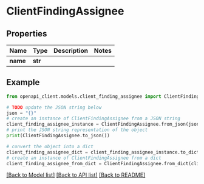 # ClientFindingAssignee


## Properties

Name | Type | Description | Notes
------------ | ------------- | ------------- | -------------
**name** | **str** |  | 

## Example

```python
from openapi_client.models.client_finding_assignee import ClientFindingAssignee

# TODO update the JSON string below
json = "{}"
# create an instance of ClientFindingAssignee from a JSON string
client_finding_assignee_instance = ClientFindingAssignee.from_json(json)
# print the JSON string representation of the object
print(ClientFindingAssignee.to_json())

# convert the object into a dict
client_finding_assignee_dict = client_finding_assignee_instance.to_dict()
# create an instance of ClientFindingAssignee from a dict
client_finding_assignee_from_dict = ClientFindingAssignee.from_dict(client_finding_assignee_dict)
```
[[Back to Model list]](../README.md#documentation-for-models) [[Back to API list]](../README.md#documentation-for-api-endpoints) [[Back to README]](../README.md)


